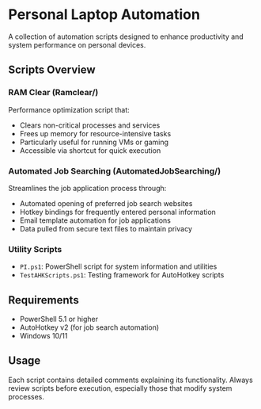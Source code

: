# Personal Laptop Automation

A collection of automation scripts designed to enhance productivity and system performance on personal devices.

## Scripts Overview

### RAM Clear (Ramclear/)
Performance optimization script that:
- Clears non-critical processes and services
- Frees up memory for resource-intensive tasks
- Particularly useful for running VMs or gaming
- Accessible via shortcut for quick execution

### Automated Job Searching (AutomatedJobSearching/)
Streamlines the job application process through:
- Automated opening of preferred job search websites
- Hotkey bindings for frequently entered personal information
- Email template automation for job applications
- Data pulled from secure text files to maintain privacy

### Utility Scripts
- `PI.ps1`: PowerShell script for system information and utilities
- `TestAHKScripts.ps1`: Testing framework for AutoHotkey scripts

## Requirements
- PowerShell 5.1 or higher
- AutoHotkey v2 (for job search automation)
- Windows 10/11

## Usage
Each script contains detailed comments explaining its functionality. Always review scripts before execution, especially those that modify system processes.
